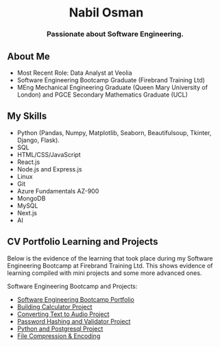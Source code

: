 <h1 align="center">Nabil Osman <img width="35"></h1>

<h3 align="center">Passionate about Software Engineering.</h3>

## About Me

- Most Recent Role: Data Analyst at Veolia
- Software Engineering Bootcamp Graduate (Firebrand Training Ltd)
- MEng Mechanical Engineering Graduate (Queen Mary University of London) and PGCE Secondary Mathematics Graduate (UCL) 

## My Skills

- Python (Pandas, Numpy, Matplotlib, Seaborn, Beautifulsoup, Tkinter, Django, Flask).
- SQL
- HTML/CSS/JavaScript
- React.js
- Node.js and Express.js
- Linux
- Git
- Azure Fundamentals AZ-900
- MongoDB
- MySQL
- Next.js
- AI
  

## CV Portfolio Learning and Projects

Below is the evidence of the learning that took place during my Software Engineering Bootcamp at Firebrand Training Ltd. This shows evidence of learning compiled with mini projects and some more advanced ones. 

Software Engineering Bootcamp and Projects:

- [Software Engineering Bootcamp Portfolio](https://github.com/nabilosman21/Software-Engineering-Bootcamp-/tree/master)
- [Building Calculator Project](https://github.com/nabilosman21/Building-Calculator-)
- [Converting Text to Audio Project](https://github.com/nabilosman21/Converting-Text-to-Audio)
- [Password Hashing and Validator Project](https://github.com/nabilosman21/Password-Hashing-and-Validator)
- [Python and Postgresql Project](https://github.com/nabilosman21/Python_Postgresql_Project)
- [File Compression & Encoding](https://github.com/nabilosman21/File-Compression-Encoding)
  

